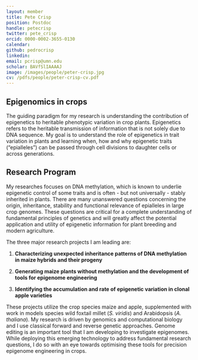 ```yaml
---
layout: member
title: Pete Crisp
position: Postdoc
handle: petecrisp
twitter: pete_crisp
orcid: 0000-0002-3655-0130
calendar: 
github: pedrocrisp
linkedin:
email: pcrisp@umn.edu
scholar: BAVfSlIAAAAJ
image: /images/people/peter-crisp.jpg
cv: /pdfs/people/peter-crisp-cv.pdf
---
```


## Epigenomics in crops
The guiding paradigm for my research is understanding the contribution of epigenetics to heritable phenotypic variation in crop plants.  Epigenetics refers to the heritable transmission of information that is not solely due to DNA sequence.  My goal is to understand the role of epigenetics in trait variation in plants and learning when, how and why epigenetic traits (“epialleles”) can be passed through cell divisions to daughter cells or across generations.

## Research Program
My researches focuses on DNA methylation, which is known to underlie epigenetic control of some traits and is often - but not universally - stably inherited in plants. There are many unanswered questions concerning the origin, inheritance, stability and functional relevance of epialleles in large crop genomes.  These questions are critical for a complete understanding of fundamental principles of genetics and will greatly affect the potential application and utility of epigenetic information for plant breeding and modern agriculture. 

The three major research projects I am leading are:

 1. **Characterizing unexpected inheritance patterns of DNA methylation in maize hybrids and their progeny**
 
 2. **Generating maize plants without methylation and the development of tools for epigenome engineering**
 
 3. **Identifying the accumulation and rate of epigenetic variation in clonal apple varieties**

These projects utilize the crop species maize and apple, supplemented with work in models species wild foxtail millet (*S. viridis*) and Arabidopsis (*A. thaliana*). My research is driven by genomics and computational biology and I use classical forward and reverse genetic approaches. Genome editing is an important tool that I am developing to investigate epigenomes. While deploying this emerging technology to address fundamental research questions, I do so with an eye towards optimising these tools for precision epigenome engineering in crops.
